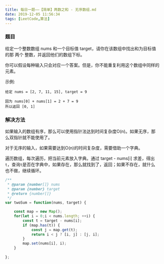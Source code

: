 ```yaml
---
title: 每日一题——【简单】两数之和 - 无序数组.md
date: 2019-12-05 11:56:34
tags: [LeetCode,算法]
---
```


### 题目
给定一个整数数组 nums 和一个目标值 target，请你在该数组中找出和为目标值的那 两个 整数，并返回他们的数组下标。

你可以假设每种输入只会对应一个答案。但是，你不能重复利用这个数组中同样的元素。

示例:
```
给定 nums = [2, 7, 11, 15], target = 9

因为 nums[0] + nums[1] = 2 + 7 = 9
所以返回 [0, 1]
```

### 解决方法
如果输入的数组有序，那么可以使用指针法达到时间复杂度O(n)。如果无序，那么双指针就不能使用了。

对于无序的输入，如果需要达到O(n)的时间复杂度，需要借助一个字典。

遍历数组，每次遍历，把当前元素放入字典。通过 target - nums[i] 求差，得出`t`，查询`t`是否在字典中，如果存在，那么就找到了，返回；如果不存在，就什么也不做，继续循环。

```js
/**
 * @param {number[]} nums
 * @param {number} target
 * @return {number[]}
 */
var twoSum = function(nums, target) {

    const map = new Map();
    for(let i = 0;i < nums.length; ++i) {
        const t = target - nums[i];
        if (map.has(t)) {
            const j = map.get(t);
            return i < j ? [i, j] : [j, i];
        }
        map.set(nums[i], i);
    }
    
};
```